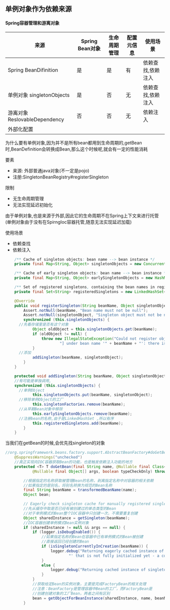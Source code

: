 ## 单例对象作为依赖来源

#### Spring容器管理和游离对象

| 来源                          | Spring Bean对象 | 生命周期管理 | 配置元信息 | 使用场景          |
| ----------------------------- | --------------- | ------------ | ---------- | ----------------- |
| Spring BeanDifinition         | 是              | 是           | 有         | 依赖查找,依赖注入 |
| 单例对象 singletonObjects     | 是              | 否           | 无         | 依赖查找,依赖注入 |
| 游离对象 ReslovableDependency | 否              | 否           | 无         | 依赖注入          |
| 外部化配置                    |                 |              |            |                   |

为什么要有单例对象,因为并不是所有bean都用到生命周期的,getBean时,BeanDefinition会转换成Bean,那么这个时候呢,就会有一定的性能消耗

要素

- 来源: 外部普通java对象(不一定是pojo)
- 注册:SingletonBeanRegistry#registerSingleton

限制

- 无生命周期管理
- 无法实现延迟初始化

由于单例对象,也是来源于外部,因此它的生命周期不在Spring上下文来进行托管(单例对象由于没有在SpirngIoc容器托管,随意无法实现延迟加载)

使用场景

- 依赖查找
- 依赖注入 

```java
	/** Cache of singleton objects: bean name --> bean instance */
	private final Map<String, Object> singletonObjects = new ConcurrentHashMap<>(256);

	/** Cache of early singleton objects: bean name --> bean instance */
	private final Map<String, Object> earlySingletonObjects = new HashMap<>(16);

	/** Set of registered singletons, containing the bean names in registration order */
	private final Set<String> registeredSingletons = new LinkedHashSet<>(256);


```



```java
	@Override
	public void registerSingleton(String beanName, Object singletonObject){
		Assert.notNull(beanName, "Bean name must not be null");
		Assert.notNull(singletonObject, "Singleton object must not be null");
		synchronized (this.singletonObjects) {
      //先看存储里是否有这个对象
			Object oldObject = this.singletonObjects.get(beanName);
			if (oldObject != null) {
				throw new IllegalStateException("Could not register object [" + singletonObject +
						"] under bean name '" + beanName + "': there is already object [" + oldObject + "] bound");
			}
      //添加
			addSingleton(beanName, singletonObject);
		}
	}

	protected void addSingleton(String beanName, Object singletonObject) {
	//有可能是单独调用,
    synchronized (this.singletonObjects) {
      //单例Object
			this.singletonObjects.put(beanName, singletonObject);
      //移除单例Object的工厂
			this.singletonFactories.remove(beanName);
      //从早期Bean对象中移除 
			this.earlySingletonObjects.remove(beanName);
      //注册bean的名称,由于是LinkedHashSet ,所以有序
			this.registeredSingletons.add(beanName);
		}
	}
```

当我们在getBean的时候,会优先找singleton的对象

```java
//org.springframework.beans.factory.support.AbstractBeanFactory#doGetBean
	@SuppressWarnings("unchecked")
	//真正实现向IOC容器获取Bean的功能，也是触发依赖注入功能的地方
	protected <T> T doGetBean(final String name, @Nullable final Class<T> requiredType,
			@Nullable final Object[] args, boolean typeCheckOnly) throws BeansException {

		//根据指定的名称获取被管理Bean的名称，剥离指定名称中对容器的相关依赖
		//如果指定的是别名，将别名转换为规范的Bean名称
		final String beanName = transformedBeanName(name);
		Object bean;

		// Eagerly check singleton cache for manually registered singletons.
		//先从缓存中取是否已经有被创建过的单态类型的Bean
		//对于单例模式的Bean整个IOC容器中只创建一次，不需要重复创建
		Object sharedInstance = getSingleton(beanName);
		//IOC容器创建单例模式Bean实例对象
		if (sharedInstance != null && args == null) {
			if (logger.isDebugEnabled()) {
				//如果指定名称的Bean在容器中已有单例模式的Bean被创建
				//直接返回已经创建的Bean
				if (isSingletonCurrentlyInCreation(beanName)) {
					logger.debug("Returning eagerly cached instance of singleton bean '" + beanName +
							"' that is not fully initialized yet - a consequence of a circular reference");
				}
				else {
					logger.debug("Returning cached instance of singleton bean '" + beanName + "'");
				}
			}
			//获取给定Bean的实例对象，主要是完成FactoryBean的相关处理
			//注意：BeanFactory是管理容器中Bean的工厂，而FactoryBean是
			//创建创建对象的工厂Bean，两者之间有区别
			bean = getObjectForBeanInstance(sharedInstance, name, beanName, null);
		}
```

## 